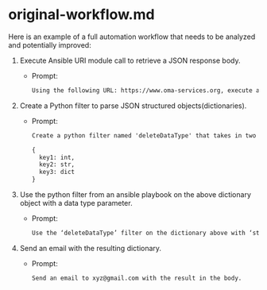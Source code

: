 # original-workflow.md

Here is an example of a full automation workflow that needs to be analyzed and potentially improved:

1. Execute Ansible URI module call to retrieve a JSON response body.
     - Prompt:

        ```txt
        Using the following URL: https://www.oma-services.org, execute a get request and store the response in a register named ‘result’. In the request body include a username and password field that requires being passed as a form.
        ```

2. Create a Python filter to parse JSON structured objects(dictionaries).
    - Prompt:

        ```txt
        Create a python filter named 'deleteDataType' that takes in two parameters, a dictionary and a data type. The filter will return an updated dictionary with the key-values corresponding with the data type removed.

        {
          key1: int,
          key2: str,
          key3: dict
        }
        ```

3. Use the python filter from an ansible playbook on the above dictionary object with a data type parameter.
     - Prompt:

          ```txt
          Use the ‘deleteDataType’ filter on the dictionary above with ‘str’ as a parameter and save it to a variable named ‘result’.
          ```

4. Send an email with the resulting dictionary.
     - Prompt:

          ```txt
          Send an email to xyz@gmail.com with the result in the body.
          ```

